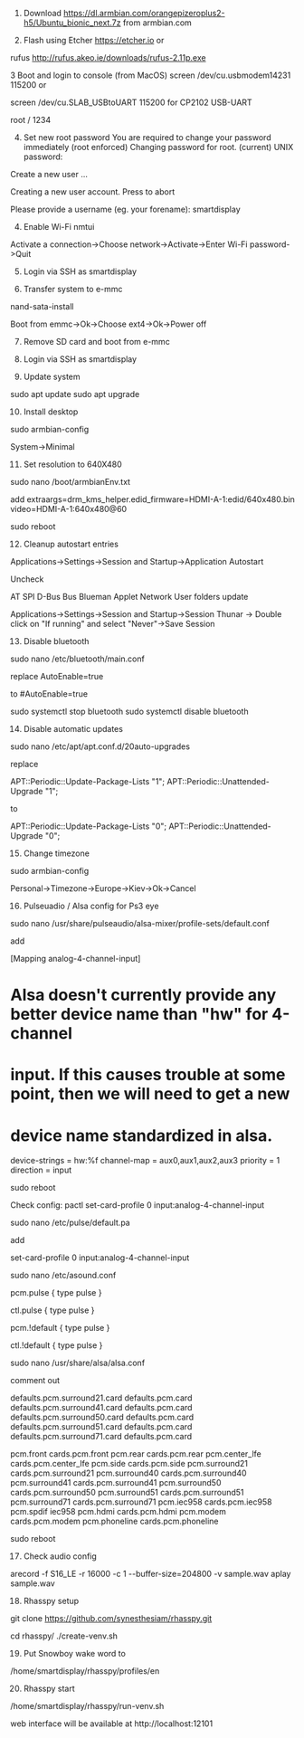 1. Download https://dl.armbian.com/orangepizeroplus2-h5/Ubuntu_bionic_next.7z
 from armbian.com

2. Flash using Etcher https://etcher.io or

rufus http://rufus.akeo.ie/downloads/rufus-2.11p.exe

3 Boot and login to console (from MacOS)
screen /dev/cu.usbmodem14231 115200 or

screen /dev/cu.SLAB_USBtoUART 115200 for CP2102 USB-UART

root / 1234

4. Set new root password
You are required to change your password immediately (root enforced) Changing password for root. (current) UNIX password:

Create a new user
...

Creating a new user account. Press to abort

Please provide a username (eg. your forename): smartdisplay

4. Enable Wi-Fi
nmtui

Activate a connection->Choose network->Activate->Enter Wi-Fi password->Quit

5. Login via SSH as smartdisplay

6. Transfer system to e-mmc

nand-sata-install

Boot from emmc->Ok->Choose ext4->Ok->Power off

7. Remove SD card and boot from e-mmc

8. Login via SSH as smartdisplay

9. Update system

sudo apt update
sudo apt upgrade

10. Install desktop

sudo armbian-config

System->Minimal

11. Set resolution to 640X480

sudo nano /boot/armbianEnv.txt

add
extraargs=drm_kms_helper.edid_firmware=HDMI-A-1:edid/640x480.bin video=HDMI-A-1:640x480@60

sudo reboot 

12. Cleanup autostart entries

Applications->Settings->Session and Startup->Application Autostart

Uncheck

AT SPI D-Bus Bus
Blueman Applet
Network
User folders update

Applications->Settings->Session and Startup->Session
Thunar -> Double click  on "If running" and select "Never"->Save Session

13. Disable bluetooth

sudo nano /etc/bluetooth/main.conf

replace
AutoEnable=true

to
#AutoEnable=true

sudo systemctl stop bluetooth
sudo systemctl disable bluetooth

14. Disable automatic updates

sudo nano /etc/apt/apt.conf.d/20auto-upgrades

replace

APT::Periodic::Update-Package-Lists "1";
APT::Periodic::Unattended-Upgrade "1";

to 

APT::Periodic::Update-Package-Lists "0";
APT::Periodic::Unattended-Upgrade "0";

15. Change timezone

sudo armbian-config

Personal->Timezone->Europe->Kiev->Ok->Cancel

16. Pulseuadio / Alsa config for Ps3 eye

sudo nano /usr/share/pulseaudio/alsa-mixer/profile-sets/default.conf

add

[Mapping analog-4-channel-input]
# Alsa doesn't currently provide any better device name than "hw" for 4-channel
# input. If this causes trouble at some point, then we will need to get a new
# device name standardized in alsa.
device-strings = hw:%f
channel-map = aux0,aux1,aux2,aux3
priority = 1
direction = input

sudo reboot

Check config:
pactl set-card-profile 0 input:analog-4-channel-input



sudo nano /etc/pulse/default.pa

add

set-card-profile 0 input:analog-4-channel-input

sudo nano /etc/asound.conf

pcm.pulse {
    type pulse
}

ctl.pulse {
    type pulse
}

pcm.!default {
    type pulse
}

ctl.!default {
    type pulse
}

sudo nano /usr/share/alsa/alsa.conf

comment out 

defaults.pcm.surround21.card defaults.pcm.card
defaults.pcm.surround41.card defaults.pcm.card
defaults.pcm.surround50.card defaults.pcm.card
defaults.pcm.surround51.card defaults.pcm.card
defaults.pcm.surround71.card defaults.pcm.card

pcm.front cards.pcm.front
pcm.rear cards.pcm.rear
pcm.center_lfe cards.pcm.center_lfe
pcm.side cards.pcm.side
pcm.surround21 cards.pcm.surround21
pcm.surround40 cards.pcm.surround40
pcm.surround41 cards.pcm.surround41
pcm.surround50 cards.pcm.surround50
pcm.surround51 cards.pcm.surround51
pcm.surround71 cards.pcm.surround71
pcm.iec958 cards.pcm.iec958
pcm.spdif iec958
pcm.hdmi cards.pcm.hdmi
pcm.modem cards.pcm.modem
pcm.phoneline cards.pcm.phoneline


sudo reboot

17. Check audio config
 
arecord -f S16_LE -r 16000 -c 1 --buffer-size=204800 -v sample.wav 
aplay sample.wav 

18. Rhasspy setup

git clone https://github.com/synesthesiam/rhasspy.git

cd rhasspy/
./create-venv.sh

19. Put Snowboy wake word to

/home/smartdisplay/rhasspy/profiles/en

20. Rhasspy start
 
/home/smartdisplay/rhasspy/run-venv.sh
 
 web interface will be available at http://localhost:12101
